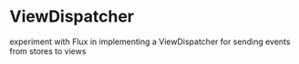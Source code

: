 ViewDispatcher
==============

experiment with Flux in implementing a ViewDispatcher for sending events from stores to views
